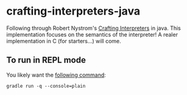 # crafting-interpreters-java

Following through Robert Nystrom's [Crafting Interpreters](https://craftinginterpreters.com/introduction.html) in java.
This implementation focuses on the semantics of the interpreter!
A realer implementation in C (for starters...) will come.

## To run in REPL mode

You likely want the [following command](https://stackoverflow.com/a/37737186):

```shell
gradle run -q --console=plain
```
